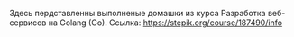 Здесь пердставленны выполненые домашки из курса Разработка веб-сервисов на Golang (Go).
Ссылка: https://stepik.org/course/187490/info